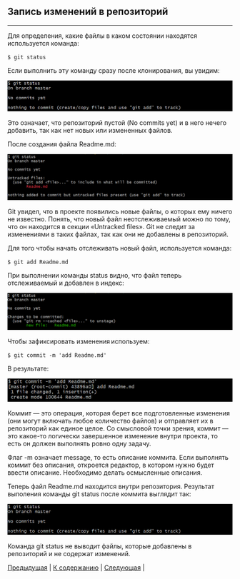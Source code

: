 ## Запись изменений в репозиторий
---
Для определения, какие файлы в каком состоянии находятся используется команда:

    $ git status

Если выполнить эту команду сразу после клонирования, вы увидим:

![Статус сразу после клонирования](./images/status.png)

Это означает, что репозиторий пустой (No commits yet) и в него нечего добавить, так как нет новых или измененных файлов.

После создания файла Readme.md:

![Статус после создания файла](./images/file.png "Статус сразу после создания файла")

Git увидел, что в проекте появились новые файлы, о которых ему ничего не известно. Понять, что новый файл неотслеживаемый можно по тому, что он находится в секции «Untracked files».  Git не следит за изменениями в таких файлах, так как они не добавлены в репозиторий.

Для того чтобы начать отслеживать новый файл, используется команда:

    $ git add Readme.md

При выполнении команды status видно, что файл теперь отслеживаемый и добавлен в индекс:

![Статус после добавления в индекс](./images/add.png "Статус после добавления в индекс")

Чтобы зафиксировать изменения используем:

    $ git commit -m 'add Readme.md'

В результате:

![Сообщение после коммита](./images/commit.png "Сообщение после коммита")

Коммит — это операция, которая берет все подготовленные изменения (они могут включать любое количество файлов) и отправляет их в репозиторий как единое целое. Со смысловой точки зрения, коммит — это какое-то логически завершенное изменение внутри проекта, то есть он должен выполнять ровно одну задачу.

Флаг -m означает message, то есть описание коммита. Если выполнять коммит без описания, откроется редактор, в котором нужно будет ввести описание. Необходимо делать осмысленные описания.

Теперь файл Readme.md находится внутри репозитория. Результат выполения команды git status после коммита выглядит так:

![status](./images/status.png)

Команда git status не выводит файлы, которые добавлены в репозиторий и не содержат изменений.

[Предыдущая](./repo.md) | [К содержанию](./readme.md) | [Следующая](./gitwork.md) |